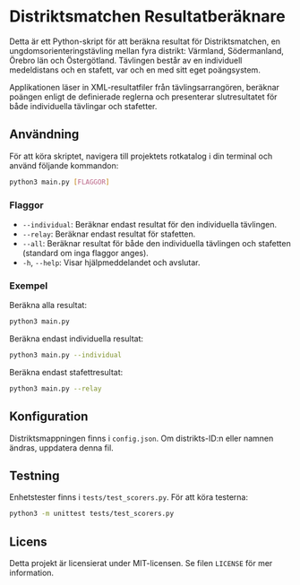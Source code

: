 # Distriktsmatchen Resultatberäknare

Detta är ett Python-skript för att beräkna resultat för Distriktsmatchen, en ungdomsorienteringstävling mellan fyra distrikt: Värmland, Södermanland, Örebro län och Östergötland. Tävlingen består av en individuell medeldistans och en stafett, var och en med sitt eget poängsystem.

Applikationen läser in XML-resultatfiler från tävlingsarrangören, beräknar poängen enligt de definierade reglerna och presenterar slutresultatet för både individuella tävlingar och stafetter.

## Användning

För att köra skriptet, navigera till projektets rotkatalog i din terminal och använd följande kommandon:

```bash
python3 main.py [FLAGGOR]
```

### Flaggor

*   `--individual`: Beräknar endast resultat för den individuella tävlingen.
*   `--relay`: Beräknar endast resultat för stafetten.
*   `--all`: Beräknar resultat för både den individuella tävlingen och stafetten (standard om inga flaggor anges).
*   `-h`, `--help`: Visar hjälpmeddelandet och avslutar.

### Exempel

Beräkna alla resultat:
```bash
python3 main.py
```

Beräkna endast individuella resultat:
```bash
python3 main.py --individual
```

Beräkna endast stafettresultat:
```bash
python3 main.py --relay
```

## Konfiguration

Distriktsmappningen finns i `config.json`. Om distrikts-ID:n eller namnen ändras, uppdatera denna fil.

## Testning

Enhetstester finns i `tests/test_scorers.py`. För att köra testerna:

```bash
python3 -m unittest tests/test_scorers.py
```

## Licens

Detta projekt är licensierat under MIT-licensen. Se filen `LICENSE` för mer information.
